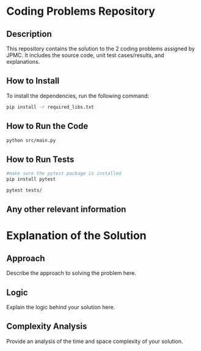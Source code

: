 # Coding Problems Repository

## Description
This repository contains the solution to the 2 coding problems assigned by JPMC. It includes the source code, unit test cases/results, and explanations.


## How to Install

To install the dependencies, run the following command:

```bash
pip install -r required_libs.txt
```

## How to Run the Code
```bash
python src/main.py
```

## How to Run Tests
```bash
#make sure the pytest package is installed
pip install pytest

pytest tests/
```


## Any other relevant information
# Explanation of the Solution

## Approach
Describe the approach to solving the problem here.

## Logic
Explain the logic behind your solution here.

## Complexity Analysis
Provide an analysis of the time and space complexity of your solution.

